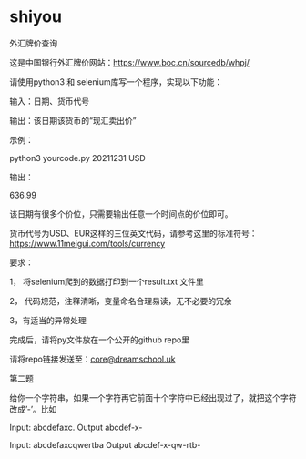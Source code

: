 # shiyou

外汇牌价查询

 

这是中国银行外汇牌价网站：https://www.boc.cn/sourcedb/whpj/

 

请使用python3 和 selenium库写一个程序，实现以下功能：

 

输入：日期、货币代号

输出：该日期该货币的“现汇卖出价”

 

示例：

python3 yourcode.py 20211231 USD

输出：

636.99

 

该日期有很多个价位，只需要输出任意一个时间点的价位即可。

货币代号为USD、EUR这样的三位英文代码，请参考这里的标准符号：https://www.11meigui.com/tools/currency

 

要求：

1， 将selenium爬到的数据打印到一个result.txt 文件里

2， 代码规范，注释清晰，变量命名合理易读，无不必要的冗余

3，有适当的异常处理

 

完成后，请将py文件放在一个公开的github repo里

请将repo链接发送至：[core@dreamschool.uk](mailto:core@dreamschool.uk)

第二题

给你一个字符串，如果一个字符再它前面十个字符中已经出现过了，就把这个字符改成’-’。比如

Input: abcdefaxc. Output abcdef-x-

Input: abcdefaxcqwertba Output abcdef-x-qw-rtb-
